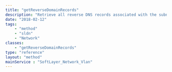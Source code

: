 ```yaml
---
title: "getReverseDomainRecords"
description: "Retrieve all reverse DNS records associated with the subnets assigned to a VLAN. "
date: "2018-02-12"
tags:
    - "method"
    - "sldn"
    - "Network"
classes:
    - "getReverseDomainRecords"
type: "reference"
layout: "method"
mainService : "SoftLayer_Network_Vlan"
---
```

